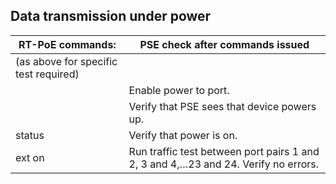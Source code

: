 Data transmission under power
-----------------------------

| **RT-PoE commands:**                  | **PSE check after commands issued**                                                |
|---------------------------------------|------------------------------------------------------------------------------------|
| (as above for specific test required) |                                                                                    |
|                                       | Enable power to port.                                                              |
|                                       | Verify that PSE sees that device powers up.                                        |
| status                                | Verify that power is on.                                                           |
| ext on                                | Run traffic test between port pairs 1 and 2, 3 and 4,…23 and 24. Verify no errors. |
